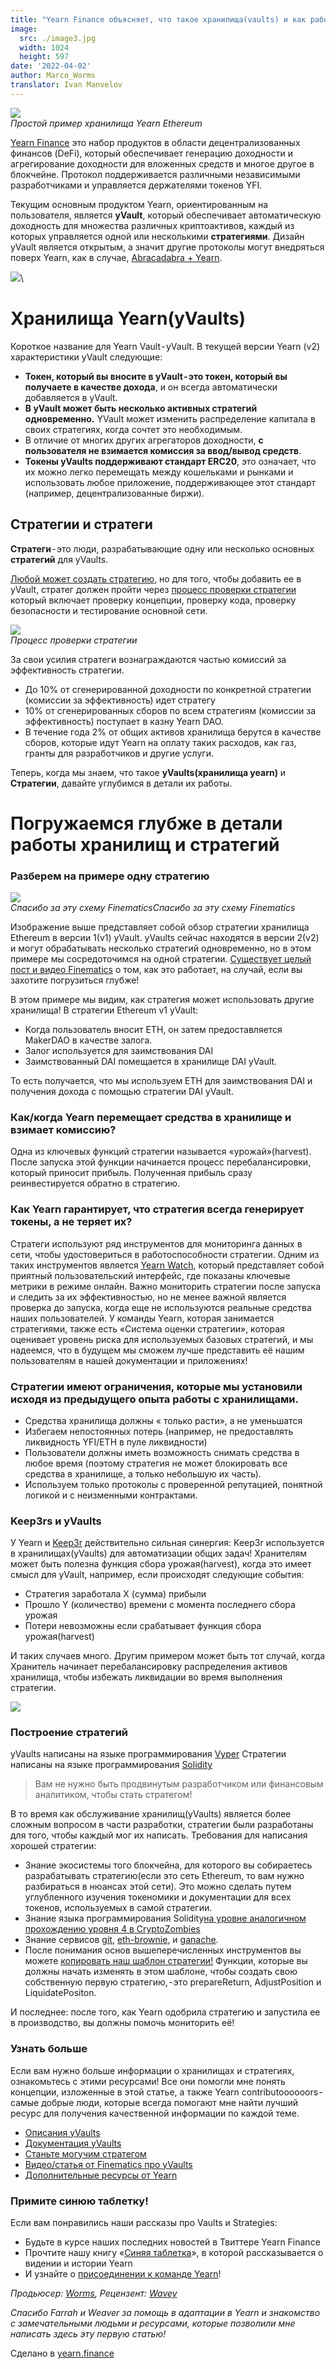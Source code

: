 ```yaml
---
title: "Yearn Finance объясняет, что такое хранилища(vaults) и как работают стратегии направленные на получения дохода?"
image:
  src: ./image3.jpg
  width: 1024
  height: 597
date: '2022-04-02'
author: Marco_Worms
translator: Ivan Manvelov
---
```


![](./image1_ru.jpg?w=900&h=478)\
*Простой пример хранилища Yearn Ethereum*

[Yearn Finance](http://yearn.finance/) это набор продуктов в области децентрализованных финансов (DeFi), который обеспечивает генерацию доходности и агрегирование доходности для вложенных средств и многое другое в блокчейне. Протокол поддерживается различными независимыми разработчиками и управляется держателями токенов YFI.

Текущим основным продуктом Yearn, ориентированным на пользователя, является **yVault**, который обеспечивает автоматическую доходность для множества различных криптоактивов, каждый из которых управляется одной или несколькими **стратегиями**. Дизайн yVault является открытым, а значит другие протоколы могут внедряться поверх Yearn, как в случае, [Abracadabra + Yearn](https://twitter.com/MarcoWorms/status/1483223651684081670).

![](./image5_ru.jpg?w=900&h=478)\

# Хранилища Yearn(yVaults)

Короткое название для Yearn Vault - yVault. В текущей версии Yearn (v2) характеристики yVault следующие:

- **Токен, который вы вносите в yVault - это токен, который вы получаете в качестве дохода**, и он всегда автоматически добавляется в yVault.
- **В yVault может быть несколько активных стратегий одновременно.** YVault может изменить распределение капитала в своих стратегиях, когда сочтет это необходимым.
- В отличие от многих других агрегаторов доходности, **с пользователя не взимается комиссия за ввод/вывод средств**.
- **Токены yVaults поддерживают стандарт ERC20**, это означает, что их можно легко перемещать между кошельками и рынками и использовать любое приложение, поддерживающее этот стандарт (например, децентрализованные биржи).

## Стратегии и стратеги

**Стратеги** - это люди, разрабатывающие одну или несколько основных **стратегий** для yVaults.

[Любой может создать стратегию](https://docs.yearn.finance/developers/v2/getting-started), но для того, чтобы добавить ее в yVault, стратег должен пройти через [процесс проверки стратегии](https://docs.yearn.finance/developers/v2/getting-started#overview-of-our-vetting-process) который включает проверку концепции, проверку кода, проверку безопасности и тестирование основной сети.


![](./image2.jpg?w=4000&h=588)\
*Процесс проверки стратегии*

За свои усилия стратеги вознаграждаются частью комиссий за эффективность стратегии.
- До 10% от сгенерированной доходности по конкретной стратегии (комиссии за эффективность) идет стратегу
- 10% от сгенерированных сборов по всем стратегиям (комиссии за эффективность) поступает в казну Yearn DAO.
- В течение года 2% от общих активов хранилища берутся в качестве сборов, которые идут Yearn на оплату таких расходов, как газ, гранты для разработчиков и другие услуги.

Теперь, когда мы знаем, что такое **yVaults(хранилища yearn)** и **Стратегии**, давайте углубимся в детали их работы.

# Погружаемся глубже в детали работы хранилищ и стратегий

### Разберем на примере одну стратегию

![](./image3_ru.jpg?w=1024&h=597)\
*Спасибо за эту схему FinematicsСпасибо за эту схему Finematics*

Изображение выше представляет собой обзор стратегии хранилища Ethereum в версии 1(v1) yVault. yVaults сейчас находятся в версии 2(v2) и могут обрабатывать несколько стратегий одновременно, но в этом примере мы сосредоточимся на одной стратегии. [Существует целый пост и видео Finematics](https://finematics.com/yearn-vaults-eth-vault-explained/) о том, как это работает, на случай, если вы захотите погрузиться глубже!

В этом примере мы видим, как стратегия может использовать другие хранилища! В стратегии Ethereum v1 yVault:

- Когда пользователь вносит ETH, он затем предоставляется MakerDAO в качестве залога.
- Залог используется для заимствования DAI
- Заимствованный DAI помещается в хранилище DAI yVault.

То есть получается, что мы используем ETH для заимствования DAI и получения дохода с помощью стратегии DAI yVault.

### Как/когда Yearn перемещает средства в хранилище и взимает комиссию?

Одна из ключевых функций стратегии называется «урожай»(harvest). После запуска этой функции начинается процесс перебалансировки, который приносит прибыль. Полученная прибыль сразу реинвестируется обратно в стратегию.

### Как Yearn гарантирует, что стратегия всегда генерирует токены, а не теряет их?

Стратеги используют ряд инструментов для мониторинга данных в сети, чтобы удостовериться в работоспособности стратегии. Одним из таких инструментов является [Yearn Watch](https://yearn.watch/), который представляет собой приятный пользовательский интерфейс, где показаны ключевые метрики в режиме онлайн.
Важно мониторить стратегии после запуска и следить за их эффективностью, но не менее важной является проверка до запуска, когда еще не используются реальные средства наших пользователей.
У команды Yearn, которая занимается стратегиями, также есть «Система оценки стратегии», которая оценивает уровень риска для используемых базовых стратегий, и мы надеемся, что в будущем мы сможем лучше представить её нашим пользователям в нашей документации и приложениях!

### Стратегии имеют ограничения, которые мы установили исходя из предыдущего опыта работы с хранилищами.

- Средства хранилища должны « только расти», а не уменьшатся
- Избегаем непостоянных потерь (например, не предоставлять ликвидность YFI/ETH в пуле ликвидности)
- Пользователи должны иметь возможность снимать средства в любое время (поэтому стратегия не может блокировать все средства в хранилище, а только небольшую их часть).
- Используем только протоколы с проверенной репутацией, понятной логикой и с неизменными контрактами.

### Keep3rs и yVaults

У Yearn и [Keep3r](https://docs.keep3r.network/) действительно сильная синергия: Keep3r используется в хранилищах(yVaults) для автоматизации общих задач!
Хранителям может быть полезна функция сбора урожая(harvest), когда это имеет смысл для yVault, например, если происходят следующие события:

- Стратегия заработала X (сумма) прибыли
- Прошло Y (количество) времени с момента последнего сбора урожая
- Потери невозможны если срабатывает функция сбора урожая(harvest)

И таких случаев много. Другим примером может быть тот случай, когда Хранитель начинает перебалансировку распределения активов хранилища, чтобы избежать ликвидации во время выполнения стратегии.

![](./image4.jpg?w=562&h=651)

### Построение стратегий

yVaults написаны на языке программирования [Vyper](https://vyper.readthedocs.io/en/stable/)
Стратегии написаны на языке программирования [Solidity](https://docs.soliditylang.org/en/v0.8.11/)

> Вам не нужно быть продвинутым разработчиком или финансовым аналитиком, чтобы стать стратегом!


В то время как обслуживание хранилищ(yVaults) является более сложным вопросом в части разработки, стратегии были разработаны для того, чтобы каждый мог их написать. Требования для написания хорошей стратегии:

- Знание экосистемы того блокчейна, для которого вы собираетесь разрабатывать стратегию(если это сеть Ethereum, то вам нужно разбираться в нюансах этой сети). Это можно сделать путем углубленного изучения токеномики и документации для всех токенов, используемых в самой стратегии.
- Знание языка программирования Solidity[на уровне аналогичном прохождению уровня 4 в CryptoZombies](https://cryptozombies.io/)
- Знание сервисов [git](https://git-scm.com/), [eth-brownie](https://eth-brownie.readthedocs.io/en/stable/), и [ganache](https://trufflesuite.com/ganache/).
- После понимания основ вышеперечисленных инструментов вы можете [копировать наш шаблон стратегии!](https://github.com/yearn/brownie-strategy-mix) Функции, которые вы должны начать изменять в этом шаблоне, чтобы создать свою собственную первую стратегию, - это prepareReturn, AdjustPosition и LiquidatePositon.

И последнее: после того, как Yearn одобрила стратегию и запустила ее в производство, вы должны помочь мониторить её!

### Узнать больше

Если вам нужно больше информации о хранилищах и стратегиях, ознакомьтесь с этими ресурсами! Все они помогли мне понять концепции, изложенные в этой статье, а также Yearn contributoooooors - самые добрые люди, которые всегда помогают мне найти лучший ресурс для получения качественной информации по каждой теме.

- [Описания yVaults](https://vaults.yearn.finance/)
- [Документация yVaults](https://docs.yearn.finance/getting-started/products/yvaults/overview)
- [Станьте могучим стратегом](https://www.youtube.com/watch?v=NVR3teJw0Y0)
- [Видео/статья от Finematics про yVaults](https://finematics.com/yearn-vaults-eth-vault-explained/)
- [Дополнительные ресурсы от Yearn](https://docs.yearn.finance/developers/v2/additional-resources)

### Примите синюю таблетку!

Если вам понравились наши рассказы про Vaults и Strategies:

- Будьте в курсе наших последних новостей в Твиттере Yearn Finance
- Прочтите нашу книгу «[Синяя таблетка](https://thebluepill.eth.link/)», в которой рассказывается о видении и истории Yearn
- И узнайте о [присоединении к команде Yearn](https://yearnfinance.notion.site/Join-Us-3e9c95b9bd7846a18c0f1cbe6ab05eda)!


*Продьюсер: [Worms](https://twitter.com/MarcoWorms), Рецензент: [Wavey](https://twitter.com/wavey0x)*

*Спасибо Farrah и Weaver за помощь в адаптации в Yearn и знакомство с замечательными людьми и ресурсами, которые позволили мне написать здесь эту первую статью!*

Сделано в [yearn.finance](https://yearn.finance)
